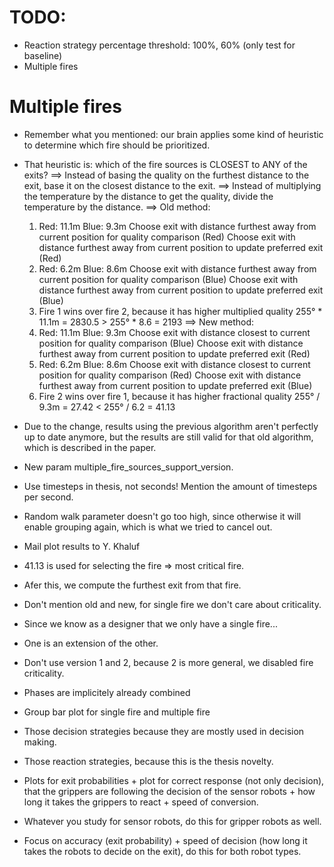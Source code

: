# TODO:
- Reaction strategy percentage threshold: 100%, 60% (only test for baseline)
- Multiple fires

# Multiple fires
- Remember what you mentioned: our brain applies some kind of heuristic to determine which fire should be prioritized.
- That heuristic is: which of the fire sources is CLOSEST to ANY of the exits?
==> Instead of basing the quality on the furthest distance to the exit, base it on the closest distance to the exit.
==> Instead of multiplying the temperature by the distance to get the quality, divide the temperature by the distance.
==> Old method:
	1) Red: 11.1m
	   Blue: 9.3m
	   Choose exit with distance furthest away from current position for quality comparison (Red)
	   Choose exit with distance furthest away from current position to update preferred exit (Red)
	2) Red: 6.2m
	   Blue: 8.6m
	   Choose exit with distance furthest away from current position for quality comparison (Blue)
	   Choose exit with distance furthest away from current position to update preferred exit (Blue)
	3) Fire 1 wins over fire 2, because it has higher multiplied quality
	   255° * 11.1m = 2830.5 > 255° * 8.6 = 2193
==> New method:
	1) Red: 11.1m
	   Blue: 9.3m
	   Choose exit with distance closest to current position for quality comparison (Blue)
	   Choose exit with distance furthest away from current position to update preferred exit (Red)
	2) Red: 6.2m
	   Blue: 8.6m
	   Choose exit with distance closest to current position for quality comparison (Red)
	   Choose exit with distance furthest away from current position to update preferred exit (Blue)
	3) Fire 2 wins over fire 1, because it has higher fractional quality
	   255° / 9.3m = 27.42 < 255° / 6.2 = 41.13
- Due to the change, results using the previous algorithm aren't perfectly up to date anymore, but the results are still valid for that old algorithm, which is described in the paper.
- New param multiple_fire_sources_support_version.

- Use timesteps in thesis, not seconds! Mention the amount of timesteps per second.
- Random walk parameter doesn't go too high, since otherwise it will enable grouping again, which is what we tried to cancel out.
- Mail plot results to Y. Khaluf
- 41.13 is used for selecting the fire => most critical fire.
- Afer this, we compute the furthest exit from that fire.
- Don't mention old and new, for single fire we don't care about criticality.
- Since we know as a designer that we only have a single fire...
- One is an extension of the other.
- Don't use version 1 and 2, because 2 is more general, we disabled fire criticality.
- Phases are implicitely already combined
- Group bar plot for single fire and multiple fire
- Those decision strategies because they are mostly used in decision making.
- Those reaction strategies, because this is the thesis novelty.
- Plots for exit probabilities + plot for correct response (not only decision), that the grippers are following the decision of the sensor robots + how long it takes the grippers to react + speed of conversion.
- Whatever you study for sensor robots, do this for gripper robots as well.
- Focus on accuracy (exit probability) + speed of decision (how long it takes the robots to decide on the exit), do this for both robot types.